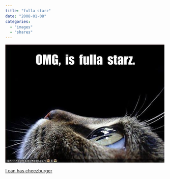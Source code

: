 ```yaml
---
title: "fulla starz"
date: "2008-01-08"
categories: 
  - "images"
  - "shares"
---
```


![](images/4wnP83SaF3y95dfpPq0vX9VU_500.jpg)

[I can has cheezburger](http://icanhascheezburger.com/2008/01/08/funny-pictures-is-fulla-starz/)
